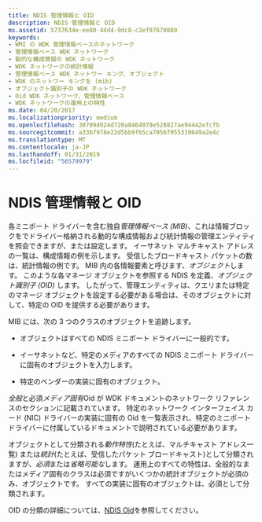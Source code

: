 ```yaml
---
title: NDIS 管理情報と OID
description: NDIS 管理情報と OID
ms.assetid: 5737634e-ee80-44d4-9dc8-c2ef97670809
keywords:
- WMI の WDK 管理情報ベースのネットワーク
- 管理情報ベース WDK ネットワーク
- 動的な構成情報の WDK ネットワーク
- WDK ネットワークの統計情報
- 管理情報ベース WDK ネットワー キング、オブジェクト
- WDK のネットワー キングを (mib)
- オブジェクト識別子の WDK ネットワーク
- Oid WDK ネットワーク、管理情報ベース
- WDK ネットワークの運用上の特性
ms.date: 04/20/2017
ms.localizationpriority: medium
ms.openlocfilehash: 30709d024d720a8464879e528827ae94442efcfb
ms.sourcegitcommit: a33b7978e22d5bb9f65ca7056f955319049a2e4c
ms.translationtype: MT
ms.contentlocale: ja-JP
ms.lasthandoff: 01/31/2019
ms.locfileid: "56579979"
---
```

# <a name="ndis-management-information-and-oids"></a>NDIS 管理情報と OID





各ミニポート ドライバーを含む独自*管理情報ベース (MIB)*、これは情報ブロックをでドライバー格納される動的な構成情報および統計情報の管理エンティティを照会できますが、または設定します。 イーサネット マルチキャスト アドレスの一覧は、構成情報の例を示します。 受信したブロードキャスト パケットの数は、統計情報の例です。 MIB 内の各情報要素と呼びます、*オブジェクト*します。 このような各マネージ オブジェクトを参照する NDIS を定義、*オブジェクト識別子 (OID)* します。 したがって、管理エンティティは、クエリまたは特定のマネージ オブジェクトを設定する必要がある場合は、そのオブジェクトに対して、特定の OID を提供する必要があります。

MIB には、次の 3 つのクラスのオブジェクトを追跡します。

-   オブジェクトはすべての NDIS ミニポート ドライバーに一般的です。

-   イーサネットなど、特定のメディアのすべての NDIS ミニポート ドライバーに固有のオブジェクトを入力します。

-   特定のベンダーの実装に固有のオブジェクト。

*全般*と必須*メディア固有*Oid が WDK ドキュメントのネットワーク リファレンスのセクションに記載されています。 特定のネットワーク インターフェイス カード (NIC) ドライバーの実装に固有の Oid を一覧表示され、特定のミニポート ドライバーに付属しているドキュメントで説明されている必要があります。

オブジェクトとして分類される*動作特性*(たとえば、マルチキャスト アドレス一覧) または*統計*(たとえば、受信したパケット ブロードキャスト)として分類されますが、*必須*または*省略可能な*します。 運用上のすべての特性は、全般的なまたはメディア固有のクラスは必須ですがいくつかの統計オブジェクトが必須のみ、オブジェクトです。 すべての実装に固有のオブジェクトは、必須として分類されます。

OID の分類の詳細については、[NDIS Oid](https://msdn.microsoft.com/library/windows/hardware/ff566707)を参照してください。

 

 





